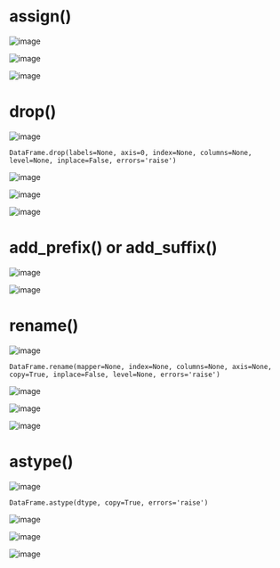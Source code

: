 # assign()

![image](https://user-images.githubusercontent.com/60442877/232327907-106b7ea6-0aec-4db6-a47c-1d61494c313c.png)

![image](https://user-images.githubusercontent.com/60442877/232327916-aa744a10-6ac6-4352-a869-68c212fccd1a.png)

![image](https://user-images.githubusercontent.com/60442877/232327923-f490b685-674c-49f8-bd9f-888e28a21a3f.png)

# drop()

![image](https://user-images.githubusercontent.com/60442877/232180566-29291716-905d-4ad4-aa5e-6f29523e9489.png)

    DataFrame.drop(labels=None, axis=0, index=None, columns=None, level=None, inplace=False, errors='raise')

![image](https://user-images.githubusercontent.com/60442877/231341535-ae8e49db-1cca-4091-a95c-9dc291728c39.png)

![image](https://user-images.githubusercontent.com/60442877/231340912-fe392756-4584-4768-a5ee-896a7093d244.png)

![image](https://user-images.githubusercontent.com/60442877/231340938-b8728e1f-be1a-4859-b7c1-b7283fe34c8d.png)

# add_prefix() or add_suffix()

![image](https://user-images.githubusercontent.com/60442877/232321186-669a406f-2a3b-4960-a573-7e9d953e37f2.png)

![image](https://user-images.githubusercontent.com/60442877/232321220-fbfe83a4-956d-44ee-80b6-04ed9ca3f4fe.png)

# rename()

![image](https://user-images.githubusercontent.com/60442877/232176994-d9cd036b-6f46-474d-a20d-85094d396982.png)

    DataFrame.rename(mapper=None, index=None, columns=None, axis=None, copy=True, inplace=False, level=None, errors='raise')

![image](https://user-images.githubusercontent.com/60442877/232177091-1b15b9de-e363-4900-913d-b8de5708b2ca.png)

![image](https://user-images.githubusercontent.com/60442877/232177171-bb6eedcf-0ef8-4bee-b595-019cbee06ae1.png)

![image](https://user-images.githubusercontent.com/60442877/232177178-ab1cc955-3c59-41b8-8835-3958a643e0c5.png)

# astype()

![image](https://user-images.githubusercontent.com/60442877/232177473-06feb0fc-6337-4094-9c4a-3722bf6afa09.png)

    DataFrame.astype(dtype, copy=True, errors='raise')

![image](https://user-images.githubusercontent.com/60442877/232177485-aa2adbd1-3735-4152-a36e-79f9883563b1.png)

![image](https://user-images.githubusercontent.com/60442877/232177505-8f2d291e-6383-41c9-8350-11ec38b3b5f8.png)

![image](https://user-images.githubusercontent.com/60442877/232177507-d717c726-fc85-4f14-a0c4-35d0874061fd.png)





